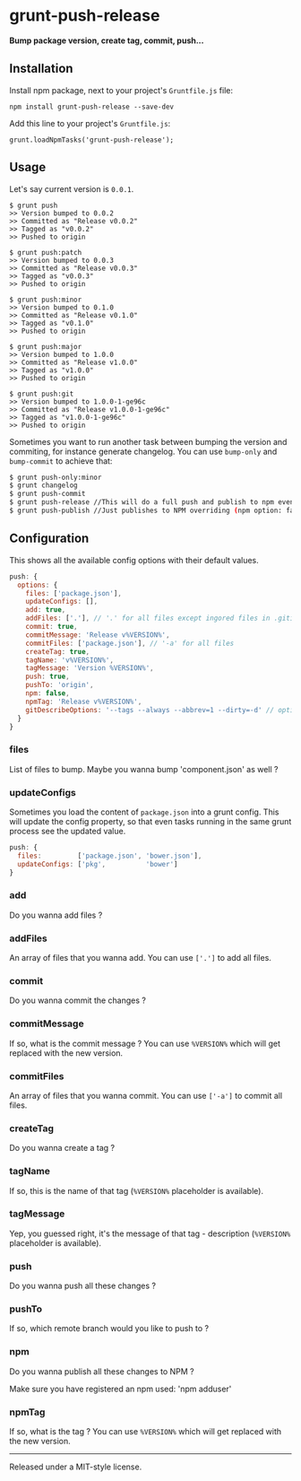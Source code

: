 # grunt-push-release

**Bump package version, create tag, commit, push...**

## Installation

Install npm package, next to your project's `Gruntfile.js` file:

    npm install grunt-push-release --save-dev

Add this line to your project's `Gruntfile.js`:

    grunt.loadNpmTasks('grunt-push-release');


## Usage

Let's say current version is `0.0.1`.

````
$ grunt push
>> Version bumped to 0.0.2
>> Committed as "Release v0.0.2"
>> Tagged as "v0.0.2"
>> Pushed to origin

$ grunt push:patch
>> Version bumped to 0.0.3
>> Committed as "Release v0.0.3"
>> Tagged as "v0.0.3"
>> Pushed to origin

$ grunt push:minor
>> Version bumped to 0.1.0
>> Committed as "Release v0.1.0"
>> Tagged as "v0.1.0"
>> Pushed to origin

$ grunt push:major
>> Version bumped to 1.0.0
>> Committed as "Release v1.0.0"
>> Tagged as "v1.0.0"
>> Pushed to origin

$ grunt push:git
>> Version bumped to 1.0.0-1-ge96c
>> Committed as "Release v1.0.0-1-ge96c"
>> Tagged as "v1.0.0-1-ge96c"
>> Pushed to origin
````

Sometimes you want to run another task between bumping the version and commiting, for instance generate changelog. You can use `bump-only` and `bump-commit` to achieve that:

```bash
$ grunt push-only:minor
$ grunt changelog
$ grunt push-commit
$ grunt push-release //This will do a full push and publish to npm even if you have configured npm option to false
$ grunt push-publish //Just publishes to NPM overriding (npm option: false)
```

## Configuration

This shows all the available config options with their default values.

```js
push: {
  options: {
    files: ['package.json'],
    updateConfigs: [],
    add: true,
    addFiles: ['.'], // '.' for all files except ingored files in .gitignore
    commit: true,
    commitMessage: 'Release v%VERSION%',
    commitFiles: ['package.json'], // '-a' for all files
    createTag: true,
    tagName: 'v%VERSION%',
    tagMessage: 'Version %VERSION%',
    push: true,
    pushTo: 'origin',
    npm: false,
    npmTag: 'Release v%VERSION%',
    gitDescribeOptions: '--tags --always --abbrev=1 --dirty=-d' // options to use with '$ git describe'
  }
}
```

### files
List of files to bump. Maybe you wanna bump 'component.json' as well ?

### updateConfigs
Sometimes you load the content of `package.json` into a grunt config. This will update the config property, so that even tasks running in the same grunt process see the updated value.

```js
push: {
  files:         ['package.json', 'bower.json'],
  updateConfigs: ['pkg',          'bower']
}
```
### add
Do you wanna add files ?

### addFiles
An array of files that you wanna add. You can use `['.']` to add all files.

### commit
Do you wanna commit the changes ?

### commitMessage
If so, what is the commit message ? You can use `%VERSION%` which will get replaced with the new version.

### commitFiles
An array of files that you wanna commit. You can use `['-a']` to commit all files.

### createTag
Do you wanna create a tag ?

### tagName
If so, this is the name of that tag (`%VERSION%` placeholder is available).

### tagMessage
Yep, you guessed right, it's the message of that tag - description (`%VERSION%` placeholder is available).

### push
Do you wanna push all these changes ?

### pushTo
If so, which remote branch would you like to push to ?

### npm
Do you wanna publish all these changes to NPM ?

Make sure you have registered an npm used: 'npm adduser'

### npmTag
If so, what is the tag ? You can use `%VERSION%` which will get replaced with the new version.

-----------------------------------
Released under a MIT-style license.

